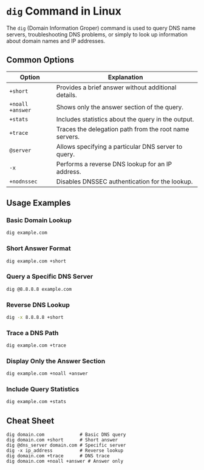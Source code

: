 # `dig` Command in Linux

The `dig` (Domain Information Groper) command is used to query DNS name servers, troubleshooting DNS problems, or simply to look up information about domain names and IP addresses.

## Common Options

| Option          | Explanation                                                |
|-----------------|------------------------------------------------------------|
| `+short`        | Provides a brief answer without additional details.        |
| `+noall +answer`| Shows only the answer section of the query.                |
| `+stats`        | Includes statistics about the query in the output.         |
| `+trace`        | Traces the delegation path from the root name servers.     |
| `@server`       | Allows specifying a particular DNS server to query.        |
| `-x`            | Performs a reverse DNS lookup for an IP address.           |
| `+nodnssec`     | Disables DNSSEC authentication for the lookup.             |

## Usage Examples

### Basic Domain Lookup

```bash
dig example.com
```

### Short Answer Format

```bash
dig example.com +short
```

### Query a Specific DNS Server

```bash
dig @8.8.8.8 example.com
```

### Reverse DNS Lookup

```bash
dig -x 8.8.8.8 +short
```

### Trace a DNS Path

```bash
dig example.com +trace
```

### Display Only the Answer Section

```bash
dig example.com +noall +answer
```

### Include Query Statistics

```bash
dig example.com +stats
```

## Cheat Sheet

```
dig domain.com             # Basic DNS query
dig domain.com +short      # Short answer
dig @dns_server domain.com # Specific server
dig -x ip_address          # Reverse lookup
dig domain.com +trace      # DNS trace
dig domain.com +noall +answer # Answer only
```
